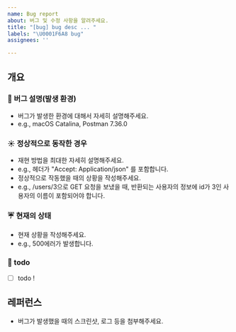 ```yaml
---
name: Bug report
about: 버그 및 수정 사항을 알려주세요.
title: "[bug] bug desc ... "
labels: "\U0001F6A8 bug"
assignees: ''

---
```

## 개요

### 🐞 버그 설명(발생 환경)
* 버그가 발생한 환경에 대해서 자세히 설명해주세요.
* e.g., macOS Catalina, Postman 7.36.0

### ☀️ 정상적으로 동작한 경우
* 재현 방법을 최대한 자세히 설명해주세요.
* e.g., 헤더가 "Accept: Application/json" 를 포함합니다.
* 정상적으로 작동했을 때의 상황을 작성해주세요.
* e.g., /users/3으로 GET 요청을 보냈을 때, 반환되는 사용자의 정보에 id가 3인 사용자의 이름이 포함되어야 합니다.

### ☔️ 현재의 상태
* 현재 상황을 작성해주세요.
* e.g., 500에러가 발생합니다.

### 📝 todo
- [ ] todo !


## 레퍼런스
* 버그가 발생했을 때의 스크린샷, 로그 등을 첨부해주세요.